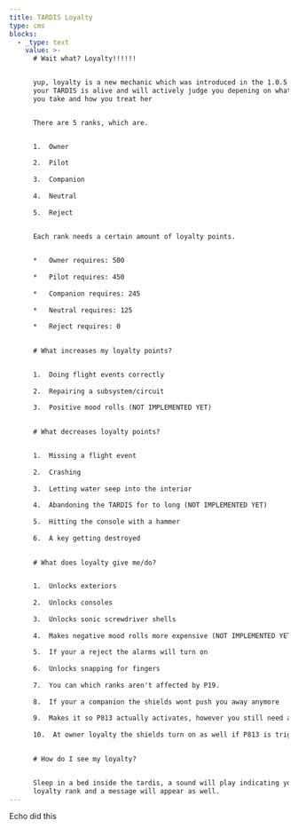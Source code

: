 ```yaml
---
title: TARDIS Loyalty
type: cms
blocks:
  - _type: text
    value: >-
      # Wait what? Loyalty!!!!!!


      yup, loyalty is a new mechanic which was introduced in the 1.0.5 update,
      your TARDIS is alive and will actively judge you depening on what actions
      you take and how you treat her


      There are 5 ranks, which are.


      1.  Owner
          
      2.  Pilot
          
      3.  Companion
          
      4.  Neutral
          
      5.  Reject
          

      Each rank needs a certain amount of loyalty points.


      *   Owner requires: 500
          
      *   Pilot requires: 450
          
      *   Companion requires: 245
          
      *   Neutral requires: 125
          
      *   Reject requires: 0
          

      # What increases my loyalty points?


      1.  Doing flight events correctly
          
      2.  Repairing a subsystem/circuit
          
      3.  Positive mood rolls (NOT IMPLEMENTED YET)
          

      # What decreases loyalty points?


      1.  Missing a flight event
          
      2.  Crashing
          
      3.  Letting water seep into the interior
          
      4.  Abandoning the TARDIS for to long (NOT IMPLEMENTED YET)
          
      5.  Hitting the console with a hammer
          
      6.  A key getting destroyed
          

      # What does loyalty give me/do?


      1.  Unlocks exteriors
          
      2.  Unlocks consoles
          
      3.  Unlocks sonic screwdriver shells
          
      4.  Makes negative mood rolls more expensive (NOT IMPLEMENTED YET)
          
      5.  If your a reject the alarms will turn on
          
      6.  Unlocks snapping for fingers
          
      7.  You can which ranks aren't affected by P19.
          
      8.  If your a companion the shields wont push you away anymore
          
      9.  Makes it so P813 actually activates, however you still need a key
          
      10.  At owner loyalty the shields turn on as well if P813 is triggered.
          

      # How do I see my loyalty?


      Sleep in a bed inside the tardis, a sound will play indicating your
      loyalty rank and a message will appear as well.
---
```

Echo did this